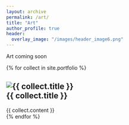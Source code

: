 ```yaml
---
layout: archive
permalink: /art/
title: "Art"
author_profile: true
header:
  overlay_image: "/images/header_image6.png"
---
```


Art coming soon



{% for collect in site.portfolio %}
  <div class="collection">
    <h2><img src="{{ site.url }}{{site.baseurl }}/{{collect.image_path}}" alt="{{ collect.title }}" />  <br>
    {{ collect.title }}</h2>
    {{ collect.content }}
  </div>
{% endfor %}
